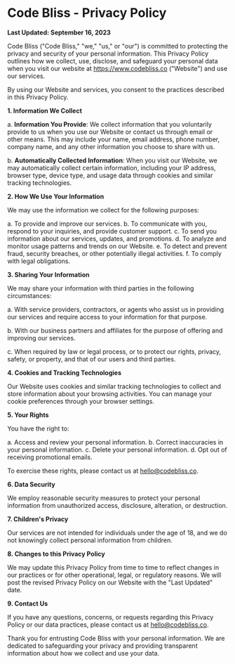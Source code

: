 # **Code Bliss - Privacy Policy**

**Last Updated: September 16, 2023**

Code Bliss ("Code Bliss," "we," "us," or "our") is committed to protecting the privacy and security of your personal information. This Privacy Policy outlines how we collect, use, disclose, and safeguard your personal data when you visit our website at https://www.codebliss.co ("Website") and use our services.

By using our Website and services, you consent to the practices described in this Privacy Policy.

**1. Information We Collect**

a. **Information You Provide**: We collect information that you voluntarily provide to us when you use our Website or contact us through email or other means. This may include your name, email address, phone number, company name, and any other information you choose to share with us.

b. **Automatically Collected Information**: When you visit our Website, we may automatically collect certain information, including your IP address, browser type, device type, and usage data through cookies and similar tracking technologies.

**2. How We Use Your Information**

We may use the information we collect for the following purposes:

a. To provide and improve our services.
b. To communicate with you, respond to your inquiries, and provide customer support.
c. To send you information about our services, updates, and promotions.
d. To analyze and monitor usage patterns and trends on our Website.
e. To detect and prevent fraud, security breaches, or other potentially illegal activities.
f. To comply with legal obligations.

**3. Sharing Your Information**

We may share your information with third parties in the following circumstances:

a. With service providers, contractors, or agents who assist us in providing our services and require access to your information for that purpose.

b. With our business partners and affiliates for the purpose of offering and improving our services.

c. When required by law or legal process, or to protect our rights, privacy, safety, or property, and that of our users and third parties.

**4. Cookies and Tracking Technologies**

Our Website uses cookies and similar tracking technologies to collect and store information about your browsing activities. You can manage your cookie preferences through your browser settings.

**5. Your Rights**

You have the right to:

a. Access and review your personal information.
b. Correct inaccuracies in your personal information.
c. Delete your personal information.
d. Opt out of receiving promotional emails.

To exercise these rights, please contact us at hello@codebliss.co.

**6. Data Security**

We employ reasonable security measures to protect your personal information from unauthorized access, disclosure, alteration, or destruction.

**7. Children's Privacy**

Our services are not intended for individuals under the age of 18, and we do not knowingly collect personal information from children.

**8. Changes to this Privacy Policy**

We may update this Privacy Policy from time to time to reflect changes in our practices or for other operational, legal, or regulatory reasons. We will post the revised Privacy Policy on our Website with the "Last Updated" date.

**9. Contact Us**

If you have any questions, concerns, or requests regarding this Privacy Policy or our data practices, please contact us at hello@codebliss.co.

Thank you for entrusting Code Bliss with your personal information. We are dedicated to safeguarding your privacy and providing transparent information about how we collect and use your data.
